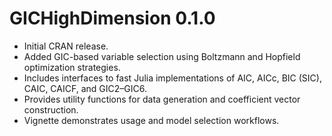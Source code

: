# GICHighDimension 0.1.0

* Initial CRAN release.
* Added GIC-based variable selection using Boltzmann and Hopfield optimization strategies.
* Includes interfaces to fast Julia implementations of AIC, AICc, BIC (SIC), CAIC, CAICF, and GIC2–GIC6.
* Provides utility functions for data generation and coefficient vector construction.
* Vignette demonstrates usage and model selection workflows.
